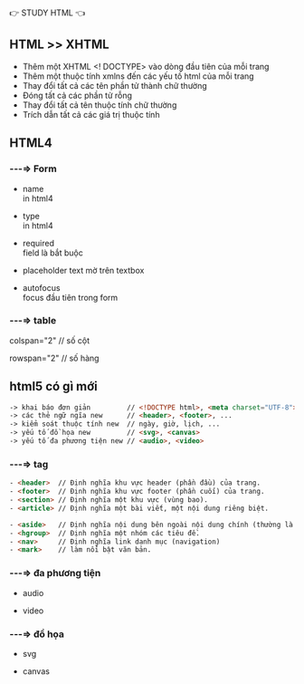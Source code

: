 👉 STUDY HTML 👈

## HTML >> XHTML
- Thêm một XHTML <! DOCTYPE> vào dòng đầu tiên của mỗi trang
- Thêm một thuộc tính xmlns đến các yếu tố html của mỗi trang
- Thay đổi tất cả các tên phần tử thành chữ thường
- Đóng tất cả các phần tử rỗng
- Thay đổi tất cả tên thuộc tính chữ thường
- Trích dẫn tất cả các giá trị thuộc tính

## HTML4
### ---=> Form
- name        
  in html4

- type        
  in html4

- required    
  field là bắt buộc

- placeholder 
  text mờ trên textbox

- autofocus   
  focus đầu tiên trong form

### ---=> table
colspan="2" // số cột

rowspan="2" // số hàng

## html5 có gì mới
```html
-> khai báo đơn giản         // <!DOCTYPE html>, <meta charset="UTF-8">
-> các thẻ ngữ ngĩa new      // <header>, <footer>, ...
-> kiểm soát thuộc tính new  // ngày, giờ, lịch, ...
-> yếu tố đồ họa new         // <svg>, <canvas>
-> yếu tố đa phương tiện new // <audio>, <video>
```

### ---=> tag
```html
- <header>  // Định nghĩa khu vực header (phần đầu) của trang.
- <footer>  // Định nghĩa khu vực footer (phần cuối) của trang.
- <section> // Định nghĩa một khu vực (vùng bao).
- <article> // Định nghĩa một bài viết, một nội dung riêng biệt.

- <aside>   // Định nghĩa nội dung bên ngoài nội dung chính (thường là phần sidebar).
- <hgroup>  // Định nghĩa một nhóm các tiêu đề.
- <nav>     // Định nghĩa link danh mục (navigation)
- <mark>    // làm nổi bật văn bản.
```

### ---=> đa phương tiện
+ audio
 
+ video

### ---=> đồ họa
+ svg

+ canvas